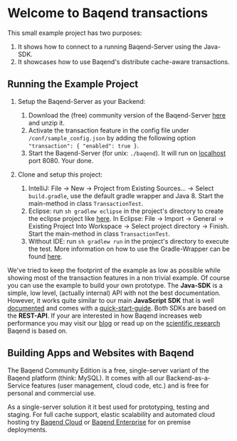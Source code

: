 Welcome to Baqend transactions
=======
This small example project has two purposes:

1. It shows how to connect to a running Baqend-Server using the Java-SDK.
2. It showcases how to use Baqend's distribute cache-aware transactions.

Running the Example Project
--------
1. Setup the Baqend-Server as your Backend:
	1.  Download the (free) community version of the Baqend-Server [here](http://www.baqend.com/product.html#download) and unzip it.
	2. Activate the transaction feature in the config file under `/conf/sample_config.json` by adding the following option `"transaction": { "enabled": true }`.
	3. Start the Baqend-Server (for unix: `./baqend`). It will run on [localhost](http://localhost:8080/dashboard/) port 8080. Your done.

2. Clone and setup this project:
	1. IntelliJ: File -> New -> Project from Existing Sources... -> Select `build.gradle`, use the default gradle wrapper and Java 8. Start the main-method in class `TransactionTest`.
	2. Eclipse: run `sh gradlew eclipse` in the project's directory to create the eclipse project like [here](http://stackoverflow.com/questions/10722773/import-existing-gradle-git-project-into-eclipse-for-example-hibernate-orm). In Eclipse: File -> Import -> General -> Existing Project Into Workspace -> Select project directory -> Finish. Start the main-method in class `TransactionTest`.
	3. Without IDE: run `sh gradlew run` in the project's directory to execute the test. More information on how to use the Gradle-Wrapper can be found [here](https://docs.gradle.org/current/userguide/gradle_wrapper.html).

We've tried to keep the footprint of the example as low as possible while showing most of the transaction features in a non trivial example. Of course you can use the example to build your own prototype. The **Java-SDK** is a simple, low level, (actually internal) API with not the best documentation. However, it works quite similar to our main **JavaScript SDK**  that is well [documented](http://www.baqend.com/guide/) and comes with a [quick-start-guide](http://www.baqend.com/guide/gettingstarted/). Both SDKs are based on the **REST-API**. If your are interested in how Baqend increases web performance you may visit our [blog](http://blog.baqend.com) or read up on the [scientific research](http://www.baqend.com/#final-remark) Baqend is based on.

 Building Apps and Websites with Baqend
----------
The Baqend Community Edition is a free, single-server variant of the Baqend platform (think: MySQL). It comes with all our Backend-as-a-Service features (user management, cloud code, etc.) and is free for personal and commercial use.

As a single-server solution it it best used for prototyping, testing and staging. For full cache support, elastic scalability and automated cloud hosting try [Baqend Cloud](http://www.baqend.com/product.html#pricing) or [Baqend Enterprise](http://www.baqend.com/product.html#enterprise) for on premise deployments.

